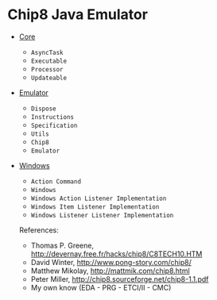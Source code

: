Chip8 Java Emulator
=========

* [Core]()
  * ```AsyncTask```
  * ```Executable```
  * ```Processor```
  * ```Updateable```

* [Emulator]()
  * ```Dispose```
  * ```Instructions```
  * ```Specification```
  * ```Utils ```
  * ```Chip8 ```
  * ```Emulator ```

* [Windows]()
  * ```Action Command```
  * ```Windows```
  * ```Windows Action Listener Implementation```
  * ```Windows Item Listener Implementation```
  * ```Windows Listener Listener Implementation```





  References:
  * Thomas P. Greene, http://devernay.free.fr/hacks/chip8/C8TECH10.HTM
  * David Winter, http://www.pong-story.com/chip8/
  * Matthew Mikolay, http://mattmik.com/chip8.html
  * Peter Miller, http://chip8.sourceforge.net/chip8-1.1.pdf
  * My own know (EDA - PRG - ETCI/II - CMC)
